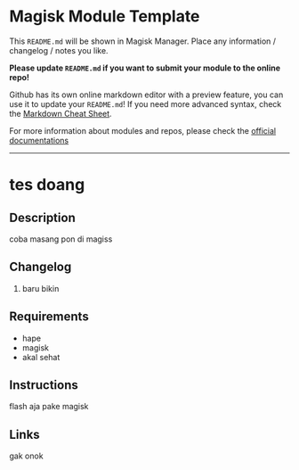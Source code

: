 # Magisk Module Template

This `README.md` will be shown in Magisk Manager. Place any information / changelog / notes you like.

**Please update `README.md` if you want to submit your module to the online repo!**

Github has its own online markdown editor with a preview feature, you can use it to update your `README.md`! If you need more advanced syntax, check the [Markdown Cheat Sheet](https://github.com/adam-p/markdown-here/wiki/Markdown-Cheatsheet).

For more information about modules and repos, please check the [official documentations](https://github.com/topjohnwu/Magisk/blob/master/docs/modules.md)

---
# **tes doang**
## Description
coba masang pon di magiss
## Changelog
1. baru bikin
## Requirements
- hape
- magisk
- akal sehat
## Instructions
flash aja pake magisk
## Links
gak onok
